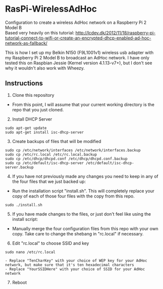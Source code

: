 # RasPi-WirelessAdHoc
Configuration to create a wireless AdHoc network on a Raspberry Pi 2 Model B<br>
Based very heavily on this tutorial: http://lcdev.dk/2012/11/18/raspberry-pi-tutorial-connect-to-wifi-or-create-an-encrypted-dhcp-enabled-ad-hoc-network-as-fallback/

This is how I set up my Belkin N150 (F9L1001v1) wireless usb adapter with my Raspberry Pi 2 Model B to broadcast an AdHoc network. I have only tested this on Raspbian Jessie (Kernel version 4.1.13-v7+), but I don't see why it wouldn't also work with Wheezy.

Instructions
------------
1. Clone this repository
  - From this point, I will assume that your current working directory is the repo that you just cloned.

2. Install DHCP Server
  
  ```
  sudo apt-get update
  sudo apt-get install isc-dhcp-server
  ```

3. Create backups of files that will be modified
  
  ```
  sudo cp /etc/network/interfaces /etc/network/interfaces.backup
  sudo cp /etc/rc.local /etc/rc.local.backup
  sudo cp /etc/dhcp/dhcpd.conf /etc/dhcp/dhcpd.conf.backup
  sudo cp /etc/default/isc-dhcp-server /etc/default/isc-dhcp-server.backup
  ```

4. If you have not previously made any changes you need to keep in any of the four files that we just backed up:
  - Run the installation script "install.sh". This will completely replace your copy of each of those four files with the copy from this repo.
  
  ```
  sudo ./install.sh
  ```

5. If you have made changes to the files, or just don't feel like using the install script:
  - Manually merge the four configuration files from this repo with your own copy. Take care to change the shebang in "rc.local" if necessary.

6. Edit "rc.local" to choose SSID and key
  
  ```
  sudo nano /etc/rc.local
  ```
  
    - Replace "TenCharKey" with your choice of WEP key for your AdHoc network, but make sure that it's ten hexadecimal characters
    - Replace "YourSSIDHere" with your choice of SSID for your AdHoc network

7. Reboot
